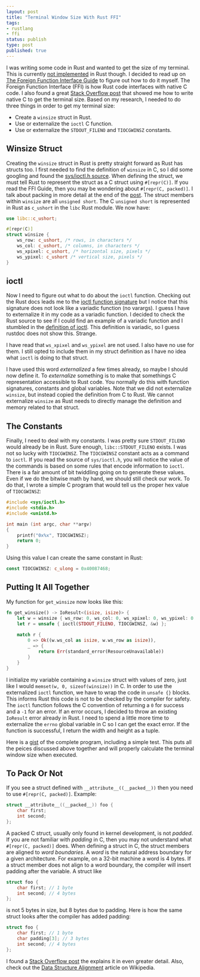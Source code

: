 ```yaml
---
layout: post
title: "Terminal Window Size With Rust FFI"
tags:
- rustlang
- ffi
status: publish
type: post
published: true
---
```


I  was writing some code in Rust and wanted to get the size of my terminal. This is currently [not implemented](https://github.com/rust-lang/rust/blob/470118f3e915cdc8f936aca0640b28a7a3d8dc6c/src/libstd/sys/unix/tty.rs#L44-46) in Rust though. I decided to read up on [The Foreign Function Interface Guide](http://static.rust-lang.org/doc/master/book/ffi.html) to figure out how to do it myself. The Foreign Function Interface (FFI) is how Rust code interfaces with native C code. I also found a great [Stack Overflow post](http://stackoverflow.com/a/1022961/775246) that showed me how to write native C to get the terminal size. Based on my research, I needed to do three things in order to get my terminal size:

   * Create a `winsize` struct in Rust.
   * Use or externalize the `ioctl` C function.
   * Use or externalize the `STDOUT_FILENO` and `TIOCGWINSZ` constants.

## Winsize Struct

Creating the `winsize` struct in Rust is pretty straight forward as Rust has structs too. I first needed to find the definition of `winsize` in C, so I did some googling and found the [sys/ioctl.h source](http://unix.superglobalmegacorp.com/Net2/newsrc/sys/ioctl.h.html). When defining the struct, we must tell Rust to represent the struct as a C struct using `#[repr(C)]`. If you read the FFI Guide, then you may be wondering about `#[repr(C, packed)]`. I talk about packing in more detail at the end of the [post](#to-pack-or-not). The struct members within `winsize` are all `unsigned short`. The C `unsigned short` is represented in Rust as `c_ushort` in the `libc` Rust module. We now have:

```rust
use libc::c_ushort;

#[repr(C)]
struct winsize {
    ws_row: c_ushort, /* rows, in characters */
    ws_col: c_ushort, /* columns, in characters */
    ws_xpixel: c_ushort, /* horizontal size, pixels */
    ws_ypixel: c_ushort /* vertical size, pixels */
} 
```

## ioctl

Now I need to figure out what to do about the `ioctl` function. Checking out the Rust docs leads me to the [ioctl function signature](http://doc.rust-lang.org/libc/funcs/bsd44/fn.ioctl.html) but I notice that this signature does not look like a variadic function (no varargs). I guess I have to externalize it in my code as a variadic function. I decided to check the Rust source to see if I could find an example of a variadic function and I stumbled in the [definition of ioctl](https://github.com/rust-lang/rust/blob/5b3cd3900ceda838f5798c30ab96ceb41f962534/src/libstd/sys/unix/c.rs#L78). This definition is variadic, so I guess rustdoc does not show this. Strange.

I have read that `ws_xpixel` and `ws_ypixel` are not used. I also have no use for them. I still opted to include them in my struct definition as I have no idea what `ioctl` is doing to that struct.

I have used this word _externalized_ a few times already, so maybe I should now define it. To _externalize_ something is to make that somethings C representation accessible to Rust code. You normally do this with function signatures, constants and global variables. Note that we did not externalize `winsize`, but instead copied the definition from C to Rust. We cannot externalize `winsize` as Rust needs to directly manage the definition and memory related to that struct.

## The Constants

Finally, I need to deal with my constants. I was pretty sure `STDOUT_FILENO` would already be in Rust. Sure enough, `libc::STDOUT_FILENO` exists. I was not so lucky with `TIOCGWINSZ`. The `TIOCGWINSZ` constant acts as a command to `ioctl`. If you read the source of `sys/ioctl.h`, you will notice the value of the commands is based on some rules that encode information to `ioctl`. There is a fair amount of bit twiddling going on to generate these values. Even if we do the bitwise math by hand, we should still check our work. To do that, I wrote a simple C program that would tell us the proper hex value of `TIOCGWINSZ`:

```C
#include <sys/ioctl.h>
#include <stdio.h>
#include <unistd.h>

int main (int argc, char **argv)
{
    printf("0x%x", TIOCGWINSZ);
    return 0;
}
```

Using this value I can create the same constant in Rust:

```rust
const TIOCGWINSZ: c_ulong = 0x40087468;
```

## Putting It All Together

My function for `get_winsize` now looks like this:

```rust
fn get_winsize() -> IoResult<(isize, isize)> {
    let w = winsize { ws_row: 0, ws_col: 0, ws_xpixel: 0, ws_ypixel: 0 };
    let r = unsafe { ioctl(STDOUT_FILENO, TIOCGWINSZ, &w) };
     
    match r {
        0 => Ok((w.ws_col as isize, w.ws_row as isize)),
        _ => {
            return Err(standard_error(ResourceUnavailable))
        }
    }
} 
```

I initialize my variable containing a `winsize` struct with values of zero, just like I would `memset(w, 0, sizeof(winsize))` in C. In order to use the externalized `ioctl` function, we have to wrap the code in `unsafe {}` blocks. This informs Rust this code is not to be checked by the compiler for safety. The `ioctl` function follows the C convention of returning a `0` for success and a `-1` for an error. If an error occurs, I decided to throw an existing `IoResult` error already in Rust. I need to spend a little more time to externalize the `errno` global variable in C so I can get the exact error. If the function is successful, I return the width and height as a tuple.

Here is a [gist](https://gist.github.com/hjr3/0cbe1ac2f10e6e3df96a) of the complete program, including a simple test. This puts all the peices discussed above together and will properly calculate the terminal window size when executed.

## To Pack Or Not

If you see a struct defined with `__attribute__((__packed__))` then you need to use `#[repr(C, packed)]`. Example:

```C
struct __attribute__((__packed__)) foo {
    char first;
    int second;
};
```

A packed C struct, usually only found in kernel development, is not _padded_. If you are not familiar with _padding_ in C, then you may not understand what `#[repr(C, packed)]` does. When defining a struct in C, the struct members are aligned to _word boundaries_. A _word_ is the natural address boundary for a given architecture. For example, on a 32-bit machine a word is 4 bytes. If a struct member does not align to a word boundary, the compiler will insert padding after the variable. A struct like

```C
struct foo {
    char first; // 1 byte
    int second; // 4 bytes
};
```

is not 5 bytes in size, but 8 bytes due to padding. Here is how the same struct looks after the compiler has added padding:

```C
struct foo {
    char first; // 1 byte
    char padding[3]; // 3 bytes
    int second; // 4 bytes
};
```

I found a [Stack Overflow post](http://stackoverflow.com/a/4306269/775246) the explains it in even greater detail. Also, check out the [Data Structure Alignment](http://en.wikipedia.org/wiki/Data_structure_alignment) article on Wikipedia.
